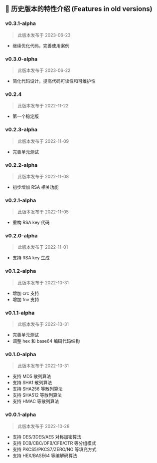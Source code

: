 ## 📜 历史版本的特性介绍 (Features in old versions)

### v0.3.1-alpha

> 此版本发布于 2023-06-23

* 继续优化代码，完善使用案例

### v0.3.0-alpha

> 此版本发布于 2023-06-22

* 简化代码设计，提高代码可读性和可维护性

### v0.2.4

> 此版本发布于 2022-11-22

* 第一个稳定版

### v0.2.3-alpha

> 此版本发布于 2022-11-09

* 完善单元测试

### v0.2.2-alpha

> 此版本发布于 2022-11-08

* 初步增加 RSA 相关功能

### v0.2.1-alpha

> 此版本发布于 2022-11-05

* 重构 RSA key 代码

### v0.2.0-alpha

> 此版本发布于 2022-11-01

* 支持 RSA key 生成

### v0.1.2-alpha

> 此版本发布于 2022-10-31

* 增加 crc 支持
* 增加 fnv 支持

### v0.1.1-alpha

> 此版本发布于 2022-10-31

* 完善单元测试
* 调整 hex 和 base64 编码代码结构

### v0.1.0-alpha

> 此版本发布于 2022-10-31

* 支持 MD5 散列算法
* 支持 SHA1 散列算法
* 支持 SHA256 等散列算法
* 支持 SHA512 等散列算法
* 支持 HMAC 等散列算法

### v0.0.1-alpha

> 此版本发布于 2022-10-28

* 支持 DES/3DES/AES 对称加密算法
* 支持 ECB/CBC/OFB/CFB/CTR 等分组模式
* 支持 PKCS5/PKCS7/ZERO/NO 等填充方式
* 支持 HEX/BASE64 等编解码算法